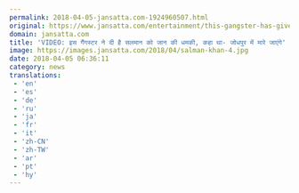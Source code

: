 ```yaml
---
permalink: 2018-04-05-jansatta.com-1924960507.html
original: https://www.jansatta.com/entertainment/this-gangster-has-given-the-threat-of-death-to-salman-who-was-said-to-be-killed-in-jodhpur/621973/
domain: jansatta.com
title: 'VIDEO: इस गैंगस्टर ने दी है सलमान को जान की धमकी, कहा था- जोधपुर में मारे जाएंगे'
image: https://images.jansatta.com/2018/04/salman-khan-4.jpg
date: 2018-04-05 06:36:11
category: news
translations: 
 - 'en'
 - 'es'
 - 'de'
 - 'ru'
 - 'ja'
 - 'fr'
 - 'it'
 - 'zh-CN'
 - 'zh-TW'
 - 'ar'
 - 'pt'
 - 'hy'
---
```


